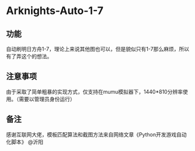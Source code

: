 # Arknights-Auto-1-7
## 功能
  自动刷明日方舟1-7，理论上来说其他图也可以，但是貌似只有1-7那么麻烦，所以有了弄这个的想法。
## 注意事项
  由于采取了简单粗暴的实现方式，仅支持在mumu模拟器下，1440*810分辨率使用。（需要以管理员身份运行）
## 备注
  感谢互联网大佬，模板匹配算法和截图方法来自网络文章《Python开发游戏自动化脚本》 @沂阳
